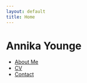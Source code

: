 ```yaml
---
layout: default
title: Home
---
```


# Annika Younge

- [About Me](about.md)
- [CV](cv.md)
- [Contact](contact.md)
